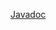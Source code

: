 [Javadoc](https://javadoc.io/doc/org.nasdanika.core/http/latest/org.nasdanika.http/module-summary.html)
